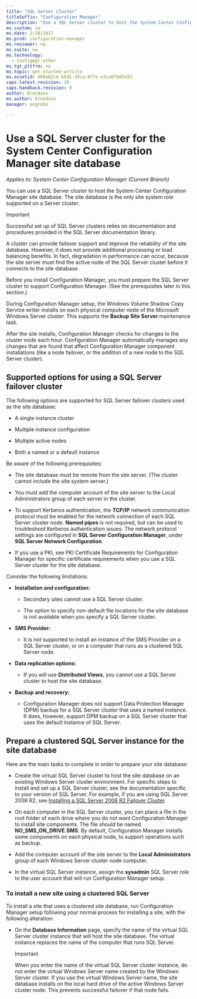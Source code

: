 ```yaml
---
title: "SQL Server cluster"
titleSuffix: "Configuration Manager"
description: "Use a SQL Server cluster to host the System Center Configuration Manager site database. Includes information about supported options."
ms.custom: na
ms.date: 2/28/2017
ms.prod: configuration-manager
ms.reviewer: na
ms.suite: na
ms.technology:
  - configmgr-other
ms.tgt_pltfrm: na
ms.topic: get-started-article
ms.assetid: d09a82c6-bbd1-49ca-8ffe-e3ce87b85d33
caps.latest.revision: 10
caps.handback.revision: 0
author: Brenduns
ms.author: brenduns
manager: angrobe

---
```

# Use a SQL Server cluster for the System Center Configuration Manager site database

*Applies to: System Center Configuration Manager (Current Branch)*


 You can use a SQL Server cluster to host the System Center Configuration Manager site database. The site database is the only site system role supported on a Server cluster.  

> [!IMPORTANT]  
>  Successful set up of SQL Server clusters relies on documentation and procedures provided in the SQL Server documentation library.  

 A cluster can provide failover support and improve the reliability of the site database. However, it does not provide additional processing or load balancing benefits. In fact, degradation in performance can occur, because the site server must find the active node of the SQL Server cluster before it connects to the site database.  

 Before you install Configuration Manager, you must prepare the SQL Server cluster to support Configuration Manager. (See the prerequisites later in this section.)  

 During Configuration Manager setup, the Windows Volume Shadow Copy Service writer installs on each physical computer node of the Microsoft Windows Server cluster. This supports the **Backup Site Server** maintenance task.  

 After the site installs, Configuration Manager checks for changes to the cluster node each hour. Configuration Manager automatically manages any changes that are found that affect Configuration Manager component installations (like a node failover, or the addition of a new node to the SQL Server cluster).  

## Supported options for using a SQL Server failover cluster

The following options are supported for SQL Server failover clusters used as the site database:

-   A single instance cluster  

-   Multiple instance configuration  

-   Multiple active nodes  

-   Both a named or a default instance  

Be aware of the following prerequisites:  

-   The site database must be remote from the site server. (The cluster cannot include the site system server.)  

-   You must add the computer account of the site server to the Local Administrators group of each server in the cluster.  

-   To support Kerberos authentication, the **TCP/IP** network communication protocol must be enabled for the network connection of each SQL Server cluster node. **Named pipes** is not required, but can be used to troubleshoot Kerberos authentication issues. The network protocol settings are configured in **SQL Server Configuration Manager**, under **SQL Server Network Configuration**.  

-   If you use a PKI, see PKI Certificate Requirements for Configuration Manager for specific certificate requirements when you use a SQL Server cluster for the site database.  

Consider the following limitations:  

-   **Installation and configuration:**  

    -   Secondary sites cannot use a SQL Server cluster.  

    -   The option to specify non-default file locations for the site database is not available when you specify a SQL Server cluster.  

-   **SMS Provider:**  

    -   It is not supported to install an instance of the SMS Provider on a SQL Server cluster, or on a computer that runs as a clustered SQL Server node.  

-   **Data replication options:**  

    -   If you will use **Distributed Views**, you cannot use a SQL Server cluster to host the site database.  

-   **Backup and recovery:**  

    -   Configuration Manager does not support Data Protection Manager (DPM) backup for a SQL Server cluster that uses a named instance. It does, however, support DPM backup on a SQL Server cluster that uses the default instance of SQL Server.  

## Prepare a clustered SQL Server instance for the site database  

Here are the main tasks to complete in order to prepare your site database:

-   Create the virtual SQL Server cluster to host the site database on an existing Windows Server cluster environment. For specific steps to install and set up a SQL Server cluster, see the documentation specific to your version of SQL Server. For example, if you are using SQL Server 2008 R2, see [Installing a SQL Server 2008 R2 Failover Cluster](http://go.microsoft.com/fwlink/p/?LinkId=240231).  

-   On each computer in the SQL Server cluster, you can place a file in the root folder of each drive where you do not want Configuration Manager to install site components. The file should be named **NO_SMS_ON_DRIVE.SMS**. By default, Configuration Manager installs some components on each physical node, to support operations such as backup.  

-   Add the computer account of the site server to the **Local Administrators** group of each Windows Server cluster node computer.  

-   In the virtual SQL Server instance, assign the **sysadmin** SQL Server role to the user account that will run Configuration Manager setup.  

### To install a new site using a clustered SQL Server  
 To install a site that uses a clustered site database, run Configuration Manager setup following your normal process for installing a site, with the following alteration:  

-   On the **Database Information** page, specify the name of the virtual SQL Server cluster instance that will host the site database. The virtual instance replaces the name of the computer that runs SQL Server.  

    > [!IMPORTANT]  
    >  When you enter the name of the virtual SQL Server cluster instance, do not enter the virtual Windows Server name created by the Windows Server cluster. If you use the virtual Windows Server name, the site database installs on the local hard drive of the active Windows Server cluster node. This prevents successful failover if that node fails.  
